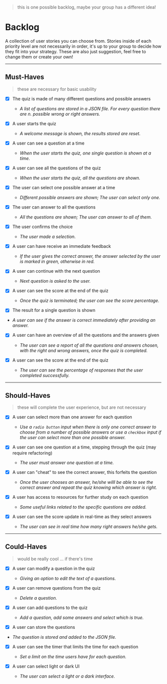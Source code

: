 > this is one possible backlog, maybe your group has a different idea!

# Backlog

A collection of user stories you can choose from. Stories inside of each priority level are not necessarily in order, it's up to your group to decide how they fit into your strategy. These are also just suggestion, feel free to change them or create your own!

---
## Must-Haves

> these are necessary for basic usability

- [x] The quiz is made of many different questions and possible answers
  - _A list of questions are stored in a JSON file. For every question there are n. possible wrong or right answers._
  
- [x] A user starts the quiz
  - _A welcome message is shown, the results stored are reset._
  
- [x] A user can see a question  at a time
  - _When the user starts the quiz, one single question is shown at a time._

- [x] A user can see all the questions of the quiz
  - _When the user starts the quiz, all the questions are shown._

- [x] The user can select one possible answer at a time
  - _Different possible answers are shown; The user can select only one._
  
- [x] The user can answer to all the questions
  - _All the questions are shown; The user can answer to all of them._
  
- [x] The user confirms the choice
  - _The user made a selection._
 
- [x] A user can have receive an immediate feedback
  - _If the user gives the correct answer, the answer selected by the user is marked in green, otherwise in red._
  
- [x] A user can continue with the next question
  - _Next question is asked to the user._
  
- [x] A user can see the score at the end of the quiz
  - _Once the quiz is terminated; the user can see the score percentage._
  
 - [x] The result for a single question is shown
  - _A user can see if the answer is correct immediately after providing an answer._
  
- [x] A user can have an overview of all the questions and the answers given
  - _The user can see a report of all the questions and answers chosen, with the right and wrong answers, once the quiz is completed._

- [x] A user can see the score at the end of the quiz
  - _The user can see the percentage of responses that the user completed successfully._
---
## Should-Haves

> these will complete the user experience, but are not necessary

- [x] A user can select more than one answer for each question
  - _Use a `radio button` input when there is only one correct answer to choose from a number of possible answers or use a `checkbox` input if the user can select more than one possible answer._

- [x] A user can see one question at a time, stepping through the quiz (may require refactoring)
  - _The user must answer one question at a time._
  
- [x] A user can "cheat" to see the correct answer, this forfeits the question
  - _Once the user chooses an answer, he/she willl be able to see the correct answer and repeat the quiz knowing which answer is right._
  
- [x] A user has access to resources for further study on each question
  - _Some useful links related to the specific questions are added._
  
- [x] A user can see the score update in real-time as they select answers
  - _The user can see in real time how many right answers he/she gets._
---
## Could-Haves

> would be really cool ... if there's time

- [x] A user can modify a question in the quiz
  - _Giving an option to edit the text of a questions._
  
- [x] A user can remove questions from the quiz
  - _Delete a question._
  
- [x] A user can add questions to the quiz
  - _Add a question, add some answers and select which is true._
  
 - [x] A user can store the questions
  - _The question is stored and added to the JSON file._
 
- [x] A user can see the timer that limits the time for each question
  - _Set a limit on the time users have for each question._
  
- [x] A user can select light or dark UI
  - _The user can select a light or a dark interface._
